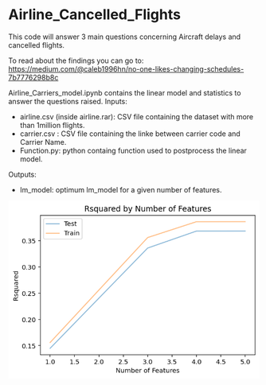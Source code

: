 # Airline_Cancelled_Flights
This code will answer 3 main questions concerning Aircraft delays and cancelled flights. 

To read about the findings you can go to:
 https://medium.com/@caleb1996hn/no-one-likes-changing-schedules-7b7776298b8c 
 
 Airline_Carriers_model.ipynb contains the linear model and statistics to answer the questions raised. 
 Inputs:
 - airline.csv (inside airline.rar): CSV file containing the dataset with more than 1million flights.
 - carrier.csv :  CSV file containing the linke between carrier code and Carrier Name.
 - Function.py: python containg function used to postprocess the linear model. 

Outputs:
- lm_model: optimum lm_model for a given number of features.

![alt text](https://github.com/Calebhn/Airline_delays1998-2008/blob/main/Images/r2_vs_features.png)
